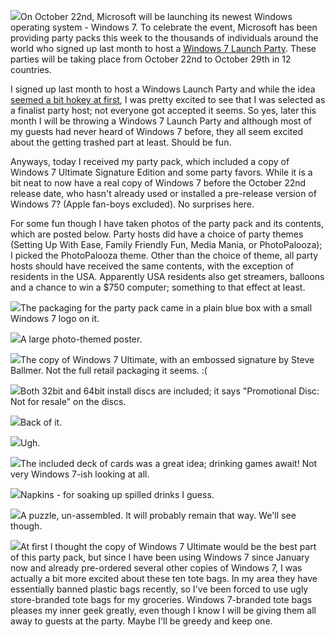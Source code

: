 [![](Untitled.png)](http://2.bp.blogspot.com/_kfv2ADnjgQg/Ss_Nmv6eXxI/AAAAAAAAEtY/tRJSDEhnyq8/s1600-h/Untitled.png)On October 22nd, Microsoft will be launching its newest Windows operating system - Windows 7. To celebrate the event, Microsoft has been providing party packs this week to the thousands of individuals around the world who signed up last month to host a [Windows 7 Launch Party](http://houseparty.com/windows7). These parties will be taking place from October 22nd to October 29th in 12 countries.  
  
I signed up last month to host a Windows Launch Party and while the idea [seemed a bit hokey at first](http://www.youtube.com/watch?v=9oWWt_L-qeo), I was pretty excited to see that I was selected as a finalist party host; not everyone got accepted it seems. So yes, later this month I will be throwing a Windows 7 Launch Party and although most of my guests had never heard of Windows 7 before, they all seem excited about the getting trashed part at least. Should be fun.  
  
Anyways, today I received my party pack, which included a copy of Windows 7 Ultimate Signature Edition and some party favors. While it is a bit neat to now have a real copy of Windows 7 before the October 22nd release date, who hasn't already used or installed a pre-release version of Windows 7? (Apple fan-boys excluded). No surprises here.  
  
For some fun though I have taken photos of the party pack and its contents, which are posted below. Party hosts did have a choice of party themes (Setting Up With Ease, Family Friendly Fun, Media Mania, or PhotoPalooza); I picked the PhotoPalooza theme. Other than the choice of theme, all party hosts should have received the same contents, with the exception of residents in the USA. Apparently USA residents also get streamers, balloons and a chance to win a $750 computer; something to that effect at least.  
  
  
[![](IMG_5180.JPG)](http://4.bp.blogspot.com/_kfv2ADnjgQg/Ss_HeSTNVAI/AAAAAAAAEro/h92ns_U3u3w/s1600-h/IMG_5180.JPG)The packaging for the party pack came in a plain blue box with a small Windows 7 logo on it.  
  
  
[![](IMG_5194.JPG)](http://2.bp.blogspot.com/_kfv2ADnjgQg/Ss_H5C88sjI/AAAAAAAAEtA/2pc1q_l17Ns/s1600-h/IMG_5194.JPG)A large photo-themed poster.  
  
[![](IMG_5190.JPG)](http://2.bp.blogspot.com/_kfv2ADnjgQg/Ss_H3r8yAQI/AAAAAAAAEsg/FwGLUZ4fxZY/s1600-h/IMG_5190.JPG)The copy of Windows 7 Ultimate, with an embossed signature by Steve Ballmer. Not the full retail packaging it seems. :(  
  
[![](IMG_5192.JPG)](http://3.bp.blogspot.com/_kfv2ADnjgQg/Ss_H4cNYoyI/AAAAAAAAEsw/_054htQE5oQ/s1600-h/IMG_5192.JPG)Both 32bit and 64bit install discs are included; it says "Promotional Disc: Not for resale" on the discs.  
  
[![](IMG_5191.JPG)](http://1.bp.blogspot.com/_kfv2ADnjgQg/Ss_H3wlomeI/AAAAAAAAEso/F2LGhDYHmoM/s1600-h/IMG_5191.JPG)Back of it.  
  
[![](IMG_5193.JPG)](http://2.bp.blogspot.com/_kfv2ADnjgQg/Ss_H4_3R5aI/AAAAAAAAEs4/qogJ77CKaPo/s1600-h/IMG_5193.JPG)Ugh.  
  
[![](IMG_5188.JPG)](http://1.bp.blogspot.com/_kfv2ADnjgQg/Ss_HqgtVZ7I/AAAAAAAAEsY/F9pOlg_eutQ/s1600-h/IMG_5188.JPG)The included deck of cards was a great idea; drinking games await! Not very Windows 7-ish looking at all.  
  
[![](IMG_5187.JPG)](http://2.bp.blogspot.com/_kfv2ADnjgQg/Ss_HqEskO6I/AAAAAAAAEsQ/2cAClxrSVd0/s1600-h/IMG_5187.JPG)Napkins - for soaking up spilled drinks I guess.  
  
  
[![](IMG_5182.JPG)](http://1.bp.blogspot.com/_kfv2ADnjgQg/Ss_He9mQH2I/AAAAAAAAErw/UKLw9mvc9HQ/s1600-h/IMG_5182.JPG)A puzzle, un-assembled. It will probably remain that way. We'll see though.  
  
[![](IMG_5184.JPG)](http://3.bp.blogspot.com/_kfv2ADnjgQg/Ss_JFOLN9KI/AAAAAAAAEtI/FDbmpQ9sJpI/s1600-h/IMG_5184.JPG)At first I thought the copy of Windows 7 Ultimate would be the best part of this party pack, but since I have been using Windows 7 since January now and already pre-ordered several other copies of Windows 7, I was actually a bit more excited about these ten tote bags. In my area they have essentially banned plastic bags recently, so I've been forced to use ugly store-branded tote bags for my groceries. Windows 7-branded tote bags pleases my inner geek greatly, even though I know I will be giving them all away to guests at the party. Maybe I'll be greedy and keep one.